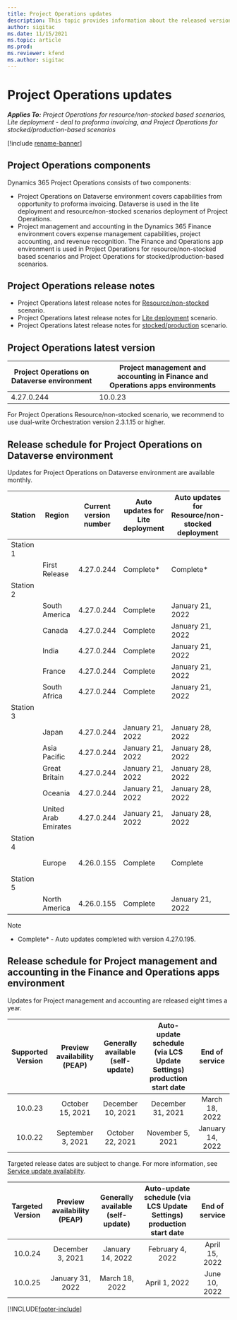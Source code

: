 ```yaml
---
title: Project Operations updates
description: This topic provides information about the released versions of Dynamics 365 Project Operations.
author: sigitac
ms.date: 11/15/2021
ms.topic: article
ms.prod:
ms.reviewer: kfend 
ms.author: sigitac
---
```


# Project Operations updates

_**Applies To:** Project Operations for resource/non-stocked based scenarios, Lite deployment - deal to proforma invoicing, and Project Operations for stocked/production-based scenarios_

[!include [rename-banner](~/includes/cc-data-platform-banner.md)]

## Project Operations components

Dynamics 365 Project Operations consists of two components:

- Project Operations on Dataverse environment covers capabilities from opportunity to proforma invoicing. Dataverse is used in the lite deployment and resource/non-stocked scenarios deployment of Project Operations.
- Project management and accounting in the Dynamics 365 Finance environment covers expense management capabilities, project accounting, and revenue recognition. The Finance and Operations app environment is used in Project Operations for resource/non-stocked based scenarios and Project Operations for stocked/production-based scenarios.

## Project Operations release notes
- Project Operations latest release notes for [Resource/non-stocked](whats-new-dec-2021-resource-based.md) scenario.
- Project Operations latest release notes for [Lite deployment](../pro/whats-new/whats-new-dec-2021-lite.md) scenario.
- Project Operations latest release notes for [stocked/production](../prod-pma/whats-new/whats-new-oct-2021-stocked.md) scenario.

## Project Operations latest version

| Project Operations on Dataverse environment | Project management and accounting in Finance and Operations apps environments | 
| --- | --- |
| 4.27.0.244 | 10.0.23 |

For Project Operations Resource/non-stocked scenario, we recommend to use dual-write Orchestration version 2.3.1.15 or higher.

## Release schedule for Project Operations on Dataverse environment

Updates for Project Operations on Dataverse environment are available monthly. 

| Station | Region | Current version number | Auto updates for Lite deployment | Auto updates for Resource/non-stocked deployment | Next version number | Next version generally available |
|-----------|-----------------------|-----------------|--------------------|---------------------|---------------------|---------------------|
| Station 1 |   &nbsp;              |    &nbsp;       | &nbsp;             |      &nbsp;         |      &nbsp;         |      &nbsp;         |
|   &nbsp;  | First Release         |  4.27.0.244     | Complete*          | Complete*           | TBD                 | January 21, 2022    |
| Station 2 |   &nbsp;              |    &nbsp;       | &nbsp;             |      &nbsp;         |      &nbsp;         |      &nbsp;         |
|   &nbsp;  | South America         |  4.27.0.244     | Complete           | January 21, 2022    | TBD                 | January 24, 2022    |
|   &nbsp;  | Canada                |  4.27.0.244     | Complete           | January 21, 2022    | TBD                 | January 24, 2022    |
|   &nbsp;  | India                 |  4.27.0.244     | Complete           | January 21, 2022    | TBD                 | January 24, 2022    |
|   &nbsp;  | France                |  4.27.0.244     | Complete           | January 21, 2022    | TBD                 | January 24, 2022    |
|   &nbsp;  | South Africa          |  4.27.0.244     | Complete           | January 21, 2022    | TBD                 | January 24, 2022    |
| Station 3 |      &nbsp;           |     &nbsp;      |     &nbsp;         |      &nbsp;         |      &nbsp;         |      &nbsp;         |
|   &nbsp;  | Japan                 |  4.27.0.244     | January 21, 2022   | January 28, 2022    | TBD                 | January 31, 2022    |
|   &nbsp;  | Asia Pacific          |  4.27.0.244     | January 21, 2022   | January 28, 2022    | TBD                 | January 31, 2022    |
|   &nbsp;  | Great Britain         |  4.27.0.244     | January 21, 2022   | January 28, 2022    | TBD                 | January 31, 2022    |
|   &nbsp;  | Oceania               |  4.27.0.244     | January 21, 2022   | January 28, 2022    | TBD                 | January 31, 2022    |
|   &nbsp;  | United Arab Emirates  |  4.27.0.244     | January 21, 2022   | January 28, 2022    | TBD                 | January 31, 2022    |
| Station 4 |     &nbsp;            |     &nbsp;      |     &nbsp;         |      &nbsp;         |      &nbsp;         |      &nbsp;         |
|   &nbsp;  | Europe                |  4.26.0.155     | Complete           | Complete            | 4.27.0.244          | January 21, 2022    |
| Station 5 |     &nbsp;            |     &nbsp;      |     &nbsp;         |      &nbsp;         |      &nbsp;         |      &nbsp;         |
|   &nbsp;  | North America         |  4.26.0.155     | Complete           | January 21, 2022    | 4.27.0.242          | January 24, 2022    |

>[!Note]
> - Complete* - Auto updates completed with version 4.27.0.195.


## Release schedule for Project management and accounting in the Finance and Operations apps environment

Updates for Project management and accounting are released eight times a year.

|Supported Version| Preview availability (PEAP) | Generally available (self-update) | Auto-update schedule (via LCS Update Settings) production start date |   End of service   |
|:---------------:|:---------------------------:|:---------------------------------:|:--------------------------------------------------------------------:|:------------------:|
|     10.0.23     |      October 15, 2021       |        December 10, 2021          |                          December 31, 2021                           | March 18, 2022     |
|     10.0.22     |      September 3, 2021      |        October 22, 2021           |                          November 5, 2021                            | January 14, 2022   |


Targeted release dates are subject to change. For more information, see [Service update availability](/dynamics365/fin-ops-core/fin-ops/get-started/public-preview-releases?toc=%2fdynamics365%2ffinance%2ftoc.json).

|Targeted Version | Preview availability (PEAP) | Generally available (self-update) | Auto-update schedule (via LCS Update Settings) production start date |   End of service   |
|:---------------:|:---------------------------:|:---------------------------------:|:--------------------------------------------------------------------:|:------------------:|
|     10.0.24     |      December 3, 2021       |        January 14, 2022           |                          February 4, 2022                            | April 15, 2022     |
|     10.0.25     |      January 31, 2022       |        March 18, 2022             |                          April 1, 2022                               | June 10, 2022      |

[!INCLUDE[footer-include](../includes/footer-banner.md)]
